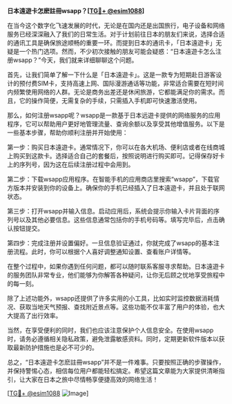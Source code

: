 **日本遠遊卡怎麽註冊wsapp？[[TG💪+ @esim1088](https://t.me/s/esim1088)]**

在当今这个数字化飞速发展的时代，无论是在国内还是出国旅行，电子设备和网络服务已经深深融入了我们的日常生活。对于计划前往日本的朋友们来说，选择合适的通讯工具是确保旅途顺畅的重要一环。而提到日本的通讯卡，「日本遠遊卡」无疑是一个热门选项。然而，不少初次接触的朋友可能会疑惑：“日本遠遊卡怎么注册wsapp？”今天，我们就来详细聊聊这个问题。

首先，让我们简单了解一下什么是「日本遠遊卡」。这是一款专为短期赴日游客设计的预付费SIM卡，支持高速上网、国际漫游通话等功能，非常适合需要在短时间内频繁使用网络的人群。无论是商务出差还是休闲旅游，它都能满足你的需求。而且，它的操作简便，无需复杂的手续，只需插入手机即可快速激活使用。

那么，如何注册wsapp呢？wsapp是一款基于日本远遊卡提供的网络服务的应用程序，它可以帮助用户更好地管理流量、查询余额以及享受其他增值服务。以下是一些基本步骤，帮助你顺利注册并开始使用：

第一步：购买日本遠遊卡。通常情况下，你可以在各大机场、便利店或者在线商城上购买到这款卡。选择适合自己的套餐后，按照说明进行购买即可。记得保存好卡上的序列号，因为这在后续注册过程中会用到。

第二步：下载wsapp应用程序。在智能手机的应用商店里搜索“wsapp”，下载官方版本并安装到你的设备上。确保你的手机已经插入了日本遠遊卡，并且处于联网状态。

第三步：打开wsapp并输入信息。启动应用后，系统会提示你输入卡片背面的序列号以及其他必要信息。这些信息通常包括你的手机号码等。填写完毕后，点击确认按钮提交。

第四步：完成注册并设置偏好。一旦信息验证通过，你就完成了wsapp的基本注册流程。此时，你可以根据个人喜好调整通知设置、查看账户详情等。

在整个过程中，如果你遇到任何问题，都可以随时联系客服寻求帮助。日本遠遊卡的服务团队非常专业，他们能够为你解答各种疑问，让你无后顾之忧地享受旅程中的每一刻。

除了上述功能外，wsapp还提供了许多实用的小工具，比如实时监控数据消耗情况、获取当地天气预报、查找附近景点等。这些功能不仅丰富了用户的体验，也大大提高了出行效率。

当然，在享受便利的同时，我们也应该注意保护个人信息安全。在使用wsapp时，请务必遵循相关隐私政策，避免泄露敏感资料。同时，定期更新软件版本以获取最新防护措施也是必不可少的。

总之，“日本遠遊卡怎麽註冊wsapp”并不是一件难事。只要按照正确的步骤操作，并保持警惕心态，相信每位用户都能轻松搞定。希望这篇文章能为大家提供清晰指引，让大家在日本之旅中尽情畅享便捷高效的网络生活！

[[TG💪+ @esim1088](https://t.me/s/esim1088) ![Image](https://i.postimg.cc/4NQfJmqS/Snipaste-2025-05-13-00-14-12.png)]